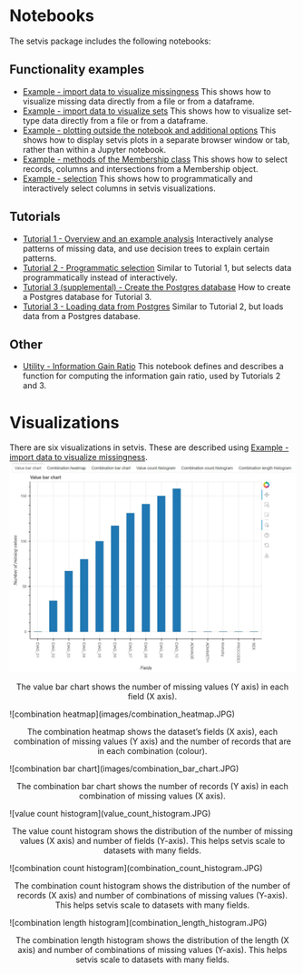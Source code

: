 # Notebooks
The setvis package includes the following notebooks:

## Functionality examples
- [Example - import data to visualize missingness](https://github.com/alan-turing-institute/setvis/blob/main/notebooks/Example%20-%20import%20data%20to%20visualize%20missingness.ipynb) This shows how to visualize missing data directly from a file or from a dataframe.
- [Example - import data to visualize sets](https://github.com/alan-turing-institute/setvis/blob/main/notebooks/Example%20-%20import%20data%20to%20visualize%20sets.ipynb) This shows how to visualize set-type data directly from a file or from a dataframe.
- [Example - plotting outside the notebook and additional options](https://github.com/alan-turing-institute/setvis/blob/main/notebooks/Example%20-%20plotting%20outside%20the%20notebook.ipynb) This shows how to display setvis plots in a separate browser window or tab, rather than within a Jupyter notebook.
- [Example - methods of the Membership class](https://github.com/alan-turing-institute/setvis/blob/main/notebooks/Example%20-%20Membership%20class%20functionality.ipynb) This shows how to select records, columns and intersections from a Membership object.
- [Example - selection](https://github.com/alan-turing-institute/setvis/blob/main/notebooks/Example%20-%20selection.ipynb) This shows how to programmatically and interactively select columns in setvis visualizations.

## Tutorials
- [Tutorial 1 - Overview and an example analysis](https://github.com/alan-turing-institute/setvis/blob/main/notebooks/Tutorial%201%20-%20Overview%20and%20an%20example%20analysis.ipynb) Interactively analyse patterns of missing data, and use decision trees to explain certain patterns.
- [Tutorial 2 - Programmatic selection](https://github.com/alan-turing-institute/setvis/blob/main/notebooks/Tutorial%202%20-%20Programmatic%20selection.ipynb) Similar to Tutorial 1, but selects data programmatically instead of interactively.
- [Tutorial 3 (supplemental) - Create the Postgres database](https://github.com/alan-turing-institute/setvis/blob/main/notebooks/Tutorial%203%20(supplemental)%20-%20Create%20the%20Postgres%20database.ipynb) How to create a Postgres database for Tutorial 3.
- [Tutorial 3 - Loading data from Postgres](https://github.com/alan-turing-institute/setvis/blob/main/notebooks/Tutorial%203%20-%20Loading%20data%20from%20Postgres.ipynb) Similar to Tutorial 2, but loads data from a Postgres database.

## Other
- [Utility - Information Gain Ratio](https://github.com/alan-turing-institute/setvis/blob/main/notebooks/Utility%20-%20Information%20Gain%20Ratio.ipynb) This notebook defines and describes a function for computing the information gain ratio, used by Tutorials 2 and 3.

# Visualizations
There are six visualizations in setvis. These are described using [Example - import data to visualize missingness](https://github.com/alan-turing-institute/setvis/blob/main/notebooks/Example%20-%20import%20data%20to%20visualize%20missingness.ipynb).
![value bar chart](images/value_bar_chart.JPG)
<p align="center">The value bar chart shows the number of missing values (Y axis) in each field (X axis).</p>
![combination heatmap](images/combination_heatmap.JPG)
<p align="center">The combination heatmap shows the dataset’s fields (X axis), each combination of missing values (Y axis) and the number of records that are in each combination (colour).</p>
![combination bar chart](images/combination_bar_chart.JPG)
<p align="center">The combination bar chart shows the number of records (Y axis) in each combination of missing values (X axis).</p>
![value count histogram](value_count_histogram.JPG)
<p align="center">The value count histogram shows the distribution of the number of missing values (X axis) and number of fields (Y-axis). This helps setvis scale to datasets with many fields.</p>
![combination count histogram](combination_count_histogram.JPG)
<p align="center">The combination count histogram shows the distribution of the number of records (X axis) and number of combinations of missing values (Y-axis). This helps setvis scale to datasets with many fields.</p>
![combination length histogram](combination_length_histogram.JPG)
<p align="center">The combination length histogram shows the distribution of the length (X axis) and number of combinations of missing values (Y-axis). This helps setvis scale to datasets with many fields.</p>
